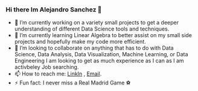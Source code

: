 ### Hi there Im Alejandro Sanchez 👋

- 🔭 I’m currently working on a variety small projects to get a deeper understanding of different Data Science tools and techniques.
- 🌱 I’m currently learning Linear Algebra to better assist on my small side projects and hopefully make my code more efficient.  
- 👯 I’m looking to collaborate on anything that has to do with Data Science, Data Analysis, Data Visualization, Machine Learning, or Data Engineering I am looking to get as much experience as I can as I am activbeley Job searching.  
- 📫 How to reach me: [LinkIn](https://www.linkedin.com/in/axsanchezgomez/) , [Email](axsanchezgomez@gmail.com).
- ⚡ Fun fact: I never miss a Real Madrid Game :soccer:
